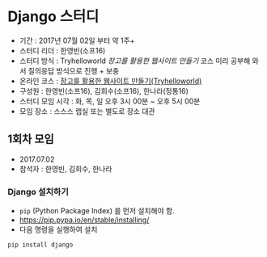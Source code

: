 # Django 스터디

- 기간 : 2017년 07월 02일 부터 약 1주+
- 스터디 리더 : 한영빈(소프16)
- 스터디 방식 : Tryhelloworld *장고를 활용한 웹사이트 만들기* 코스 미리 공부해 와서 질의응답 방식으로 진행 + 보충
- 온라인 코스 : [장고를 활용한 웹사이트 만들기(Tryhelloworld)](http://tryhelloworld.co.kr/courses/%EC%9E%A5%EA%B3%A0%EB%A5%BC-%ED%99%9C%EC%9A%A9%ED%95%9C-%EC%9B%B9%EC%82%AC%EC%9D%B4%ED%8A%B8-%EB%A7%8C%EB%93%A4%EA%B8%B0)
- 구성원 : 한영빈(소프16), 김희수(소프16), 한나라(정통16)
- 스터디 모임 시각 : 화, 목, 일 오후 3시 00분 ~ 오후 5시 00분
- 모임 장소 : 스스스 랩실 또는 별도로 장소 대관

## 1회차 모임
 - 2017.07.02
 - 참석자 : 한영빈, 김희수, 한나라

### Django 설치하기
 - `pip` (Python Package Index) 를 먼저 설치해야 함.
  - https://pip.pypa.io/en/stable/installing/
 - 다음 명령을 실행하여 설치

 ```bash
 pip install django
 ```
